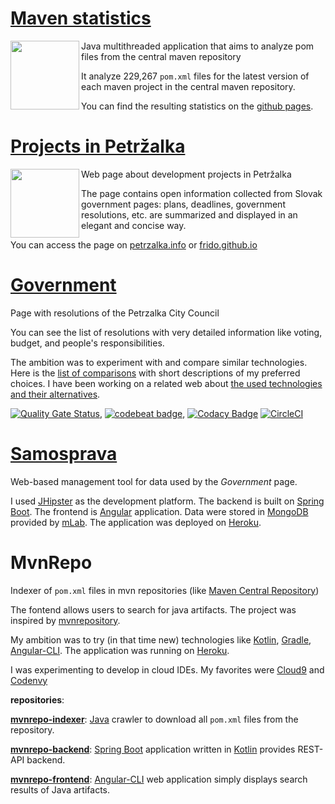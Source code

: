 # [Maven statistics](https://github.com/frido/mvn-statistics)

<p>
  <img align='left' height="110px" src="http://petrzalka.info/mvn-statistics/charts/ciManagement.png">
</p>

Java multithreaded application that aims to analyze pom files from the central maven repository

It analyze 229,267 `pom.xml` files for the latest version of each maven project in the central maven repository. 

You can find the resulting statistics on the [github pages](http://petrzalka.info/mvn-statistics/).

# [Projects in Petržalka](https://github.com/frido/petrzalka-11ty)
<p>
  <img align='left' height="110px" src="http://petrzalka.info/img/logo-m.png">
</p>

Web page about development projects in Petržalka

The page contains open information collected from Slovak government pages: plans, deadlines, government resolutions, etc. are summarized and displayed in an elegant and concise way.

You can access the page on [petrzalka.info](http://petrzalka.info/) or [frido.github.io](https://github.com/frido/frido.github.io)

# [Government](https://github.com/frido/government)

Page with resolutions of the Petrzalka City Council

You can see the list of resolutions with very detailed information like voting, budget, and people's responsibilities.

The ambition was to experiment with and compare similar technologies. Here is the [list of comparisons](https://petrzalka.info/government/) with short descriptions of my preferred choices. I have been working on a related web about [the used technologies and their alternatives](https://petrzalka.info/government-page/).

[![Quality Gate Status](https://sonarcloud.io/api/project_badges/measure?project=frido%3Asamosprava&metric=alert_status)](https://sonarcloud.io/dashboard?id=frido%3Asamosprava), [![codebeat badge](https://codebeat.co/badges/796fdd58-d3cb-4e82-b8a9-7e8765e8b3d8)](https://codebeat.co/projects/github-com-frido-government-master), 
[![Codacy Badge](https://api.codacy.com/project/badge/Grade/f7099cd093f6431eb759942b43f08dce)](https://www.codacy.com/app/frido/government?utm_source=github.com&amp;utm_medium=referral&amp;utm_content=frido/government&amp;utm_campaign=Badge_Grade)
[![CircleCI](https://circleci.com/gh/frido/government.svg?style=svg)](https://circleci.com/gh/frido/government)

# [Samosprava](https://github.com/frido/samosprava)

Web-based management tool for data used by the *Government* page.

I used [JHipster](https://www.jhipster.tech/) as the development platform. The backend is built on [Spring Boot](https://spring.io/projects/spring-boot). The frontend is [Angular](https://angular.io/) application. Data were stored in [MongoDB](https://www.mongodb.com/) provided by [mLab](https://mlab.com/). The application was deployed on [Heroku](https://www.heroku.com/home#).

# MvnRepo

Indexer of `pom.xml` files in mvn repositories (like [Maven Central Repository](https://repo1.maven.org/maven2/)) 

The fontend allows users to search for java artifacts. The project was inspired by [mvnrepository](mvnrepository.com).

My ambition was to try (in that time new) technologies like [Kotlin](https://kotlinlang.org/), [Gradle](https://gradle.org/), [Angular-CLI](https://cli.angular.io/). The application was running on [Heroku](https://www.heroku.com/home#).

I was experimenting to develop in cloud IDEs. My favorites were [Cloud9](https://aws.amazon.com/cloud9/) and [Codenvy](https://codenvy.com/)

**repositories**:

**[mvnrepo-indexer](https://github.com/frido/mvnrepo-indexer)**: [Java](https://www.java.com/en/) crawler to download all `pom.xml` files from the repository.

**[mvnrepo-backend](https://github.com/frido/mvnrepo-backend)**: [Spring Boot](https://spring.io/projects/spring-boot) application written in [Kotlin](https://kotlinlang.org/) provides REST-API backend.

**[mvnrepo-frontend](https://github.com/frido/mvnrepo-frontend)**: [Angular-CLI](https://cli.angular.io/) web application simply displays search results of Java artifacts. 
